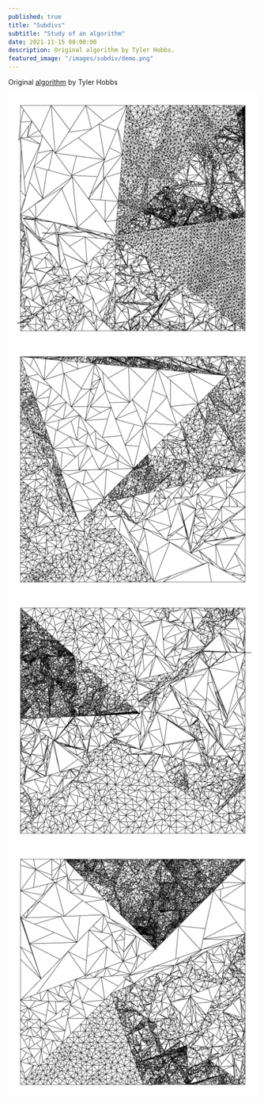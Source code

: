 ```yaml
---
published: true
title: "Subdivs"
subtitle: "Study of an algorithm"
date: 2021-11-15 00:00:00
description: Original algorithm by Tyler Hobbs.
featured_image: "/images/subdiv/demo.png"
---
```


Original [algorithm](https://tylerxhobbs.com/essays/2017/aesthetically-pleasing-triangle-subdivision) by Tyler Hobbs

<div class="gallery" data-columns="2">
	<img src="/images/subdiv/render01.png">
	<img src="/images/subdiv/render02.png">
	<img src="/images/subdiv/render03.png">
	<img src="/images/subdiv/render04.png">
</div>
